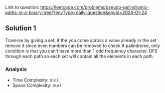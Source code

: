 Link to question: https://leetcode.com/problems/pseudo-palindromic-paths-in-a-binary-tree/?envType=daily-question&envId=2024-01-24

## Solution 1

Traverse by giving a set, if the you come across a value already in the set remove it since even numbers can be removed to check if palindrome, only condition is that you can't have more than 1 odd frequency character. DFS through each path so each set will contain all the elements in each path. 

### Analysis

- Time Complexity: `O(n)`
- Space Complexity: `O(n)`

